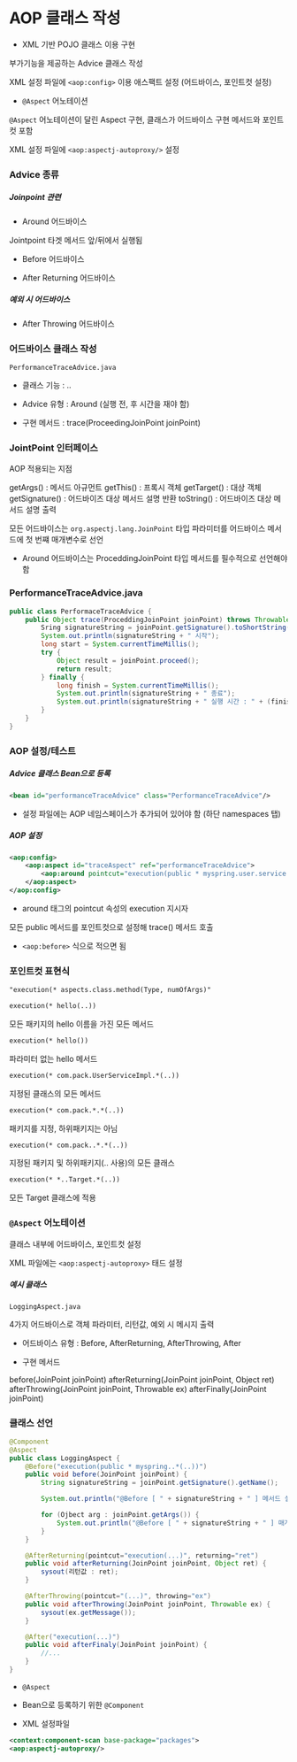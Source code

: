 # AOP 클래스 작성

* XML 기반 POJO 클래스 이용 구현

부가기능을 제공하는 Advice 클래스 작성

XML 설정 파일에 `<aop:config>` 이용 애스팩트 설정 (어드바이스, 포인트컷 설정)

* `@Aspect` 어노테이션

`@Aspect` 어노테이션이 달린 Aspect 구현, 클래스가 어드바이스 구현 메서드와 포인트컷 포함

XML 설정 파일에 `<aop:aspectj-autoproxy/>` 설정

### Advice 종류

##### Joinpoint 관련

* Around 어드바이스

Jointpoint 타겟 메서드 앞/뒤에서 실행됨

* Before 어드바이스

* After Returning 어드바이스

##### 예외 시 어드바이스

* After Throwing 어드바이스

### 어드바이스 클래스 작성

`PerformanceTraceAdvice.java`

* 클래스 기능 : ..

* Advice 유형 : Around (실행 전, 후 시간을 재야 함)

* 구현 메서드 : trace(ProceedingJoinPoint joinPoint)

### JointPoint 인터페이스

AOP 적용되는 지점

getArgs() : 메서드 아규먼트
getThis() : 프록시 객체
getTarget() : 대상 객체
getSignature() : 어드바이즈 대상 메서드 설명 반환
toString() : 어드바이즈 대상 메서드 설명 출력

모든 어드바이스는 `org.aspectj.lang.JoinPoint` 타입 파라미터를 어드바이스 메서드에 첫 번쨰 매개변수로 선언

* Around 어드바이스는 ProceddingJoinPoint 타입 메서드를 필수적으로 선언해야 함

### PerformanceTraceAdvice.java

```java
public class PerformaceTraceAdvice {
    public Object trace(ProceddingJoinPoint joinPoint) throws Throwable {
        Sring signatureString = joinPoint.getSignature().toShortString();
        System.out.println(signatureString + " 시작");
        long start = System.currentTimeMillis();
        try {
            Object result = joinPoint.proceed();
            return result;
        } finally {
            long finish = System.currentTimeMillis();
            System.out.println(signatureString + " 종료");
            System.out.println(signatureString + " 실행 시간 : " + (finish - start) + " ms");
        }
    }
}
```

### AOP 설정/테스트

##### Advice 클래스 Bean으로 등록

```xml
<bean id="performanceTraceAdvice" class="PerformanceTraceAdvice"/>
```

* 설정 파일에는 AOP 네임스페이스가 추가되어 있어야 함 (하단 namespaces 탭)

##### AOP 설정

```xml
<aop:config>
    <aop:aspect id="traceAspect" ref="performanceTraceAdvice">
        <aop:around pointcut="execution(public * myspring.user.service..*(..))" method="trace">
    </aop:aspect>
</aop:config>
```

* around 태그의 pointcut 속성의 execution 지시자

모든 public 메서드를 포인트컷으로 설정해 trace() 메서드 호출

* `<aop:before>` 식으로 적으면 됨

### 포인트컷 표현식

```xml
"execution(* aspects.class.method(Type, numOfArgs)"
```

```xml
execution(* hello(..))
```

모든 패키지의 hello 이름을 가진 모든 메서드

```xml
execution(* hello())
```

파라미터 없는 hello 메서드

```xml
execution(* com.pack.UserServiceImpl.*(..))
```

지정된 클래스의 모든 메서드

```xml
execution(* com.pack.*.*(..))
```
패키지를 지정, 하위패키지는 아님

```xml
execution(* com.pack..*.*(..))
```

지정된 패키지 및 하위패키지(.. 사용)의 모든 클래스


```xml
execution(* *..Target.*(..))
```

모든 Target 클래스에 적용

### `@Aspect` 어노테이션

클래스 내부에 어드바이스, 포인트컷 설정

XML 파일에는 `<aop:aspectj-autoproxy>` 태드 설정

##### 예시 클래스

`LoggingAspect.java`

4가지 어드바이스로 객체 파라미터, 리턴값, 예외 시 메시지 출력

* 어드바이스 유형 : Before, AfterReturning, AfterThrowing, After

* 구현 메서드

before(JoinPoint joinPoint)
afterReturning(JoinPoint joinPoint, Object ret)
afterThrowing(JoinPoint joinPoint, Throwable ex)
afterFinally(JoinPoint joinPoint)

### 클래스 선언

```java
@Component
@Aspect
public class LoggingAspect {
    @Before("execution(public * myspring..*(..))")
    public void before(JoinPoint joinPoint) {
        String signatureString = joinPoint.getSignature().getName();

        System.out.println("@Before [ " + signatureString + " ] 메서드 실행 전처리 수행 ");

        for (Ojbect arg : joinPoint.getArgs()) {
            System.out.println("@Before [ " + signatureString + " ] 매개변수 " + arg);
        }
    }

    @AfterReturning(pointcut="execution(...)", returning="ret")
    public void afterReturning(JoinPoint joinPoint, Object ret) {
        sysout(리턴값 : ret);
    }

    @AfterThrowing(pointcut="(...)", throwing="ex")
    public void afterThrowing(JoinPoint joinPoint, Throwable ex) {
        sysout(ex.getMessage());
    }

    @After("execution(...)")
    public void afterFinaly(JoinPoint joinPoint) {
        //...
    }
}
```

* `@Aspect`

* Bean으로 등록하기 위한 `@Component`

* XML 설정파일

```xml
<context:component-scan base-package="packages">
<aop:aspectj-autoproxy/>
```